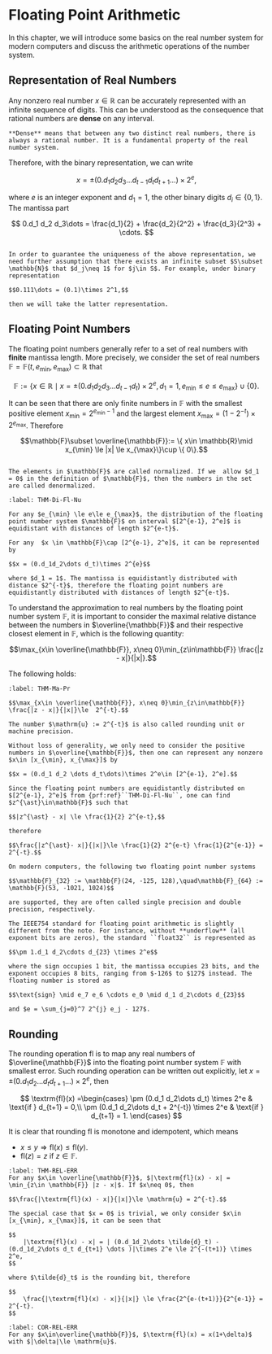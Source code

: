 # Floating Point Arithmetic

In this chapter, we will introduce some basics on the real number system for modern computers and discuss the arithmetic operations of the number system.

## Representation of Real Numbers

Any nonzero real number $x\in \mathbb{R}$ can be accurately represented with an infinite sequence of digits. This can be understood as the consequence that rational numbers are **dense** on any interval. 

```{sidebar} **What does "dense" mean?**
**Dense** means that between any two distinct real numbers, there is always a rational number. It is a fundamental property of the real number system.
```

Therefore, with the binary representation, we can write 

$$
x = \pm (0.d_1 d_2 d_3\dots d_{t-1} d_t d_{t+1}\dots) \times 2^e,
$$

where $e$ is an integer exponent and $d_1=1$, the other binary digits $d_i\in \{0, 1\}$. The mantissa part

$$
0.d_1 d_2 d_3\dots =  \frac{d_1}{2} + \frac{d_2}{2^2} + \frac{d_3}{2^3} + \cdots.
$$

```{note}

In order to guarantee the uniqueness of the above representation, we need further assumption that there exists an infinite subset $S\subset \mathbb{N}$ that $d_j\neq 1$ for $j\in S$. For example, under binary representation

$$0.111\dots = (0.1)\times 2^1,$$

then we will take the latter representation.
```

## Floating Point Numbers
The floating point numbers generally refer to a set of real numbers with **finite** mantissa length. More precisely, we consider the set of real numbers $\mathbb{F} = \mathbb{F}(t, e_{\min}, e_{\max})\subset \mathbb{R}$ that

$$\mathbb{F} := \{x\in \mathbb{R} \mid x = \pm (0.d_1 d_2 d_3\dots d_{t-1} d_t) \times 2^e, d_1 =1,  e_{\min}\le e\le e_{\max}\}\cup \{0\}.$$

It can be seen that there are only finite numbers in $\mathbb{F}$ with the smallest positive element $x_{\min} = 2^{e_{\min}-1}$ and the largest element $x_{\max} = ( 1- 2^{-t} )\times 2^{e_{\max} }$. Therefore

$$\mathbb{F}\subset \overline{\mathbb{F}}:= \{ x\in \mathbb{R}\mid x_{\min} \le |x| \le x_{\max}\}\cup \{ 0\}.$$

```{note}

The elements in $\mathbb{F}$ are called normalized. If we  allow $d_1 = 0$ in the definition of $\mathbb{F}$, then the numbers in the set are called denormalized.

```

````{prf:theorem} Distribution of Floating Numbers
:label: THM-Di-Fl-Nu

For any $e_{\min} \le e\le e_{\max}$, the distribution of the floating point number system $\mathbb{F}$ on interval $[2^{e-1}, 2^e]$ is equidistant with distances of length $2^{e-t}$.

````


````{prf:proof}
For any  $x \in \mathbb{F}\cap [2^{e-1}, 2^e]$, it can be represented by 

$$x = (0.d_1d_2\dots d_t)\times 2^{e}$$

where $d_1 = 1$. The mantissa is equidistantly distributed with distance $2^{-t}$, therefore the floating point numbers are equidistantly distributed with distances of length $2^{e-t}$. 
````

To understand the approximation to real numbers by the floating point number system $\mathbb{F}$, it is important to consider the maximal relative distance between the numbers in $\overline{\mathbb{F}}$ and their respective closest element in $\mathbb{F}$, which is the following quantity:

$$\max_{x\in \overline{\mathbb{F}}, x\neq 0}\min_{z\in\mathbb{F}} \frac{|z - x|}{|x|}.$$

The following holds:

````{prf:theorem} Machine Precision
:label: THM-Ma-Pr

$$\max_{x\in \overline{\mathbb{F}}, x\neq 0}\min_{z\in\mathbb{F}} \frac{|z - x|}{|x|}\le  2^{-t}.$$

The number $\mathrm{u} := 2^{-t}$ is also called rounding unit or machine precision.
````

````{prf:proof}
Without loss of generality, we only need to consider the positive numbers in $\overline{\mathbb{F}}$, then one can represent any nonzero $x\in [x_{\min}, x_{\max}]$ by

$$x = (0.d_1 d_2 \dots d_t\dots)\times 2^e\in [2^{e-1}, 2^e].$$

Since the floating point numbers are equidistantly distributed on $[2^{e-1}, 2^e]$ from {prf:ref}``THM-Di-Fl-Nu``, one can find $z^{\ast}\in\mathbb{F}$ such that 

$$|z^{\ast} - x| \le \frac{1}{2} 2^{e-t},$$

therefore 

$$\frac{|z^{\ast}- x|}{|x|}\le \frac{1}{2} 2^{e-t} \frac{1}{2^{e-1}} = 2^{-t}.$$
````

````{note}
On modern computers, the following two floating point number systems 

$$\mathbb{F}_{32} := \mathbb{F}(24, -125, 128),\quad\mathbb{F}_{64} := \mathbb{F}(53, -1021, 1024)$$ 

are supported, they are often called single precision and double precision, respectively.  

````

```{margin} **IEEE754 Standard**
The IEEE754 standard for floating point arithmetic is slightly different from the note. For instance, without **underflow** (all exponent bits are zeros), the standard ``float32`` is represented as

$$\pm 1.d_1 d_2\cdots d_{23} \times 2^e$$

where the sign occupies 1 bit, the mantissa occupies 23 bits, and the exponent occupies 8 bits, ranging from $-126$ to $127$ instead. The floating number is stored as

$$\text{sign} \mid e_7 e_6 \cdots e_0 \mid d_1 d_2\cdots d_{23}$$

and $e = \sum_{j=0}^7 2^{j} e_j - 127$.
```

## Rounding
The rounding operation $\textrm{fl}$ is to map any real numbers of $\overline{\mathbb{F}}$ into the floating point number system $\mathbb{F}$ with smallest error. Such rounding operation can be written out explicitly, let $x = \pm (0.d_1 d_2\dots d_t d_{t+1}\dots )\times 2^e$, then

$$
    \textrm{fl}(x) =\begin{cases}
        \pm (0.d_1 d_2\dots d_t) \times 2^e & \text{if } d_{t+1} = 0,\\
        \pm (0.d_1 d_2\dots d_t  + 2^{-t}) \times 2^e & \text{if } d_{t+1} = 1.
    \end{cases}
$$

It is clear that rounding $\textrm{fl}$ is monotone and idempotent, which means

- $x\le y \Rightarrow \textrm{fl}(x) \le \textrm{fl}(y)$. 
- $\textrm{fl}(z) = z$ if $z\in \mathbb{F}$.

````{prf:theorem}
:label: THM-REL-ERR
For any $x\in \overline{\mathbb{F}}$, $|\textrm{fl}(x) - x| = \min_{z\in \mathbb{F}} |z - x|$. If $x\neq 0$, then

$$\frac{|\textrm{fl}(x) - x|}{|x|}\le \mathrm{u} = 2^{-t}.$$

````

````{prf:proof}
The special case that $x = 0$ is trivial, we only consider $x\in [x_{\min}, x_{\max}]$, it can be seen that 

$$
    |\textrm{fl}(x) - x| = | (0.d_1d_2\dots \tilde{d}_t) - (0.d_1d_2\dots d_t d_{t+1} \dots )|\times 2^e \le 2^{-(t+1)} \times 2^e,
$$

where $\tilde{d}_t$ is the rounding bit, therefore 

$$
    \frac{|\textrm{fl}(x) - x|}{|x|} \le \frac{2^{e-(t+1)}}{2^{e-1}} = 2^{-t}.
$$
````

```{prf:corollary}
:label: COR-REL-ERR
For any $x\in\overline{\mathbb{F}}$, $\textrm{fl}(x) = x(1+\delta)$ with $|\delta|\le \mathrm{u}$.
```